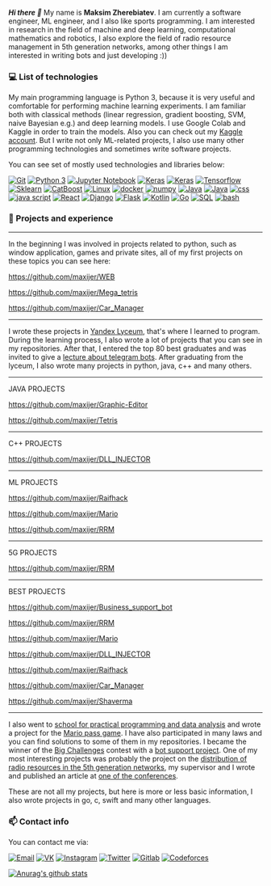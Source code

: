 ***Hi there 👋*** My name is **Maksim Zherebiatev**. I am currently a software engineer, ML engineer, and I also like sports programming. I am interested in research in the field of machine and deep learning, computational mathematics and robotics, I also explore the field of radio resource management in 5th generation networks, among other things I am interested in writing bots and just developing :))
### :computer: List of technologies
My main programming language is Python 3, because it is very useful and comfortable for performing machine learning experiments. I am familiar both with classical methods (linear regression, gradient boosting, SVM, naive Bayesian e.g.) and deep learning models. I use Google Colab and Kaggle in order to train the models. Also you can check out my [Kaggle account](https://www.kaggle.com/maksimzherebyatew). But I write not only ML-related projects, I also use many other programming technologies and sometimes write software projects.

You can see set of mostly used technologies and libraries below:

[![Git](https://img.shields.io/badge/-Git-F05032?logo=Git&logoColor=white)]()
[![Python 3](https://img.shields.io/badge/-Python-3776AB?logo=python&logoColor=white)]()
[![Jupyter Notebook](https://img.shields.io/badge/-Jupyter%20Notebook-F37626?logo=jupyter&logoColor=white)]()
[![Keras](https://img.shields.io/badge/-Keras-D00000?logo=Keras&logoColor=white)]()
[![Keras](https://img.shields.io/badge/-Pytorch-D00000?logo=pytorch&logoColor=white)]()
[![Tensorflow](https://img.shields.io/badge/-Tensorflow-0000?logo=Tensorflow&color=orange&logoColor=white)]()
[![Sklearn](https://img.shields.io/badge/-Sklearn-0000?logo=Scikit-learn&logoColor=white)]()
[![CatBoost](https://img.shields.io/badge/-CatBoost-0000?&logo=&color=yellow&logoColor=white)]()
[![Linux](https://img.shields.io/badge/-Linux-0000?&logo=linux&color=black&logoColor=white)]()
[![docker](https://img.shields.io/badge/-Docker-D00000?&logo=docker&logoColor=white)]()
[![numpy](https://img.shields.io/badge/-Numpy-3776AB?&logo=numpy&logoColor=white)]()
[![Java](https://img.shields.io/badge/Java-D00000?&logo=java&logoColor=white)]()
[![Java](https://img.shields.io/badge/HTML-D00000?&logo=HTML&logoColor=white)]()
[![css](https://img.shields.io/badge/-CSS-3776AB?&logo=CSS&logoColor=white)]()
[![java script](https://img.shields.io/badge/--0000?&logo=javascript&color=yellow&logoColor=white)]()
[![React](https://img.shields.io/badge/-React-3776AB?&logo=React&color=3776AB&logoColor=white)]()
[![Django](https://img.shields.io/badge/-Django-3776AB?&logo=django&color=grey&logoColor=white)]()
[![Flask](https://img.shields.io/badge/-Flask-3776AB?&logo=flask&color=grey&logoColor=white)]()
[![Kotlin](https://img.shields.io/badge/-Kotlin-3776AB?&logo=kotlin&color=red&logoColor=white)]()
[![Go](https://img.shields.io/badge/-Go-3776AB?&logo=go&color=3776AB&logoColor=white)]()
[![SQL](https://img.shields.io/badge/-SQL-3776AB?&logo=SQL&color=green&logoColor=white)]()
[![bash](https://img.shields.io/badge/-BASH-3776AB?&logo=bash&color=black&logoColor=white)]()

### :rocket: Projects and experience

-----------------------------------------------------
In the beginning I was involved in projects related to python, such as window application, games and private sites, all of my first projects on these topics you can see here:

https://github.com/maxijer/WEB

https://github.com/maxijer/Mega_tetris      

https://github.com/maxijer/Car_Manager

------------------------------------------------------
I wrote these projects in [Yandex Lyceum](http://yandexlyceum.ru/), that's where I learned to program. During the learning process, I also wrote a lot of projects that you can see in my repositories. After that, I entered the top 80 best graduates and was invited to give a [lecture about telegram bots](https://github.com/maxijer/Shaverma).  After graduating from the lyceum, I also wrote many projects in python, java, c++ and many others.

---------------
JAVA PROJECTS

https://github.com/maxijer/Graphic-Editor

https://github.com/maxijer/Tetris

-----------------
C++ PROJECTS

https://github.com/maxijer/DLL_INJECTOR

------------------
ML PROJECTS

https://github.com/maxijer/Raifhack

https://github.com/maxijer/Mario

https://github.com/maxijer/RRM

--------------------
5G PROJECTS

https://github.com/maxijer/RRM

---------------------
BEST PROJECTS

https://github.com/maxijer/Business_support_bot

https://github.com/maxijer/RRM

https://github.com/maxijer/Mario

https://github.com/maxijer/DLL_INJECTOR

https://github.com/maxijer/Raifhack

https://github.com/maxijer/Car_Manager

https://github.com/maxijer/Shaverma

--------------------------

I also went to [school for practical programming and data analysis](https://spb.hse.ru/fmcs/programming/2022/) and wrote a project for the [Mario pass game](https://github.com/maxijer/Mario). I have also participated in many laws and you can find solutions to some of them in my repositories. I became the winner of the [Big Challenges](https://konkurs.sochisirius.ru/) contest with a [bot support project](https://github.com/maxijer/Business_support_bot). One of my most interesting projects was probably the project on the [distribution of radio resources in the 5th generation networks](https://github.com/maxijer/RRM), my supervisor and I wrote and published an article at [one of the conferences](http://2021.en-t.info/pages/home).

These are not all my projects, but here is more or less basic information, I also wrote projects in go, c, swift and many other languages.

### :mailbox: Contact info

You can contact me via:

[![Email](https://img.shields.io/badge/-Email-de4343?logo=Gmail&logoColor=white&link=mailto:maxijer1234@yandex.ru)](mailto:maxijer1234@yandex.ru)
[![VK](https://img.shields.io/badge/-VK-4680C2?logo=vk&logoColor=white&link=https://vk.com/maxijer)](https://vk.com/maxijer)
[![Instagram](https://img.shields.io/badge/-Instagram-000?logo=Instagram&logoColor=white&link=https://www.instagram.com/maxijer68/)](https://www.instagram.com/maxijer68/)
[![Twitter](http://img.shields.io/badge/-Twitter-0000?logo=Twitter&color=00acee&logoColor=white&link=https://twitter.com/maxijer68)](https://twitter.com/maxijer68)
[![Gitlab](http://img.shields.io/badge/-Gitlab-0000?logo=gitlab&color=logoColor=white&link=https://gitlab.com/maxijer1)](https://gitlab.com/maxijer1)
[![Codeforces](http://img.shields.io/badge/-Codeforces-0000?logo=codeforces&color=red&logoColor=white&link=https://codeforces.com/profile/maxijer1234)](https://codeforces.com/profile/maxijer1234)



[![Anurag's github stats](https://github-readme-stats.vercel.app/api?username=maxijer&show_icons=true&hide=prs&theme=react)](https://github.com/anuraghazra/github-readme-stats)
